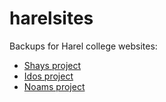 # harelsites

Backups for Harel college websites:

- [Shays project](shay.alum.sh)
- [Idos project](ido.alum.sh)
- [Noams project](noam.alum.sh)
